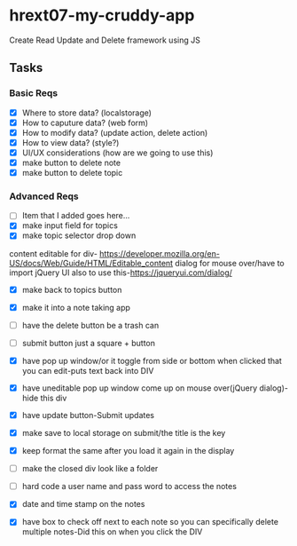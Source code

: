 # hrext07-my-cruddy-app
Create Read Update and Delete framework using JS


## Tasks

### Basic Reqs
- [X] Where to store data? (localstorage)
- [X] How to caputure data? (web form)
- [X] How to modify data? (update action, delete action)
- [X] How to view data? (style?)
- [X] UI/UX considerations (how are we going to use this)
- [X] make button to delete note
- [X] make button to delete topic

### Advanced Reqs
- [ ] Item that I added goes here...
- [X] make input field for topics
- [X] make topic selector drop down

content editable for div- https://developer.mozilla.org/en-US/docs/Web/Guide/HTML/Editable_content
dialog for mouse over/have to import jQuery UI also to use this-https://jqueryui.com/dialog/
- [X] make back to topics button
- [X] make it into a note taking app
- [ ] have the delete button be a trash can
- [ ] submit button just a square + button
- [X] have pop up window/or it toggle from side or bottom when clicked that you can edit-puts text back into DIV
- [X] have uneditable pop up window come up on mouse over(jQuery dialog)-hide this div
- [X] have update button-Submit updates
- [X] make save to local storage on submit/the title is the key
- [X] keep format the same after you load it again in the display

- [ ] make the closed div look like a folder
- [ ] hard code a user name and pass word to access the notes
- [X] date and time stamp on the notes
- [X] have box to check off next to each note so you can specifically delete multiple notes-Did this on when you click the DIV